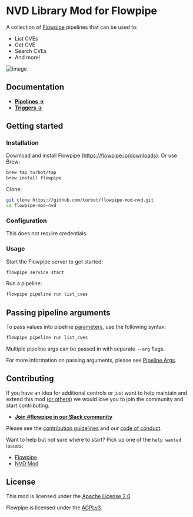 # NVD Library Mod for Flowpipe

A collection of [Flowpipe](https://flowpipe.io) pipelines that can be used to:

- List CVEs
- Get CVE
- Search CVEs
- And more!

![image](https://github.com/turbot/flowpipe-mod-nvd/blob/update-docs/docs/images/flowpipe_test_run.png?raw=true)

## Documentation

- **[Pipelines →](https://hub.flowpipe.io/mods/turbot/nvd/pipelines)**
- **[Triggers →](https://hub.flowpipe.io/mods/turbot/nvd/triggers)**

## Getting started

### Installation

Download and install Flowpipe (https://flowpipe.io/downloads). Or use Brew:

```sh
brew tap turbot/tap
brew install flowpipe
```

Clone:

```sh
git clone https://github.com/turbot/flowpipe-mod-nvd.git
cd flowpipe-mod-nvd
```

### Configuration

This does not require credentials.

### Usage

Start the Flowpipe server to get started:

```sh
flowpipe service start
```

Run a pipeline:

```sh
flowpipe pipeline run list_cves
```

## Passing pipeline arguments

To pass values into pipeline [parameters](https://flowpipe.io/docs/using-flowpipe/pipeline-parameters), use the following syntax:

```sh
flowpipe pipeline run list_cves
```

Multiple pipeline args can be passed in with separate `--arg` flags.

For more information on passing arguments, please see [Pipeline Args](https://flowpipe.io/docs/using-flowpipe/pipeline-arguments).

## Contributing

If you have an idea for additional controls or just want to help maintain and extend this mod ([or others](https://github.com/topics/flowpipe-mod)) we would love you to join the community and start contributing.

- **[Join #flowpipe in our Slack community ](https://flowpipe.io/community/join)**

Please see the [contribution guidelines](https://github.com/turbot/flowpipe/blob/main/CONTRIBUTING.md) and our [code of conduct](https://github.com/turbot/flowpipe/blob/main/CODE_OF_CONDUCT.md).

Want to help but not sure where to start? Pick up one of the `help wanted` issues:

- [Flowpipe](https://github.com/turbot/flowpipe/labels/help%20wanted)
- [NVD Mod](https://github.com/turbot/flowpipe-mod-nvd/labels/help%20wanted)

## License

This mod is licensed under the [Apache License 2.0](https://github.com/turbot/flowpipe-mod-nvd/blob/main/LICENSE).

Flowpipe is licensed under the [AGPLv3](https://github.com/turbot/flowpipe/blob/main/LICENSE).
